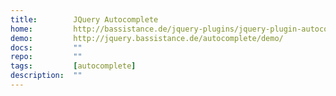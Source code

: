 ```yaml
---
title:        JQuery Autocomplete
home:         http://bassistance.de/jquery-plugins/jquery-plugin-autocomplete/
demo:         http://jquery.bassistance.de/autocomplete/demo/
docs:         ""
repo:         ""
tags:         [autocomplete]
description:  ""
---
```


